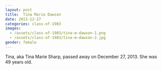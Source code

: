 ```yaml
---
layout: post
title:  Tina Marie Dawson
date: 2013-12-27
categories: class-of-1983
images:
  - /assets/class-of-1983/tina-m-dawson-1.png
  - /assets/class-of-1983/tina-m-dawson-2.jpg
gender: female
---
```

Tina, aka Tina Marie Sharp, passed away on December 27, 2013.  She was 49 years old.
